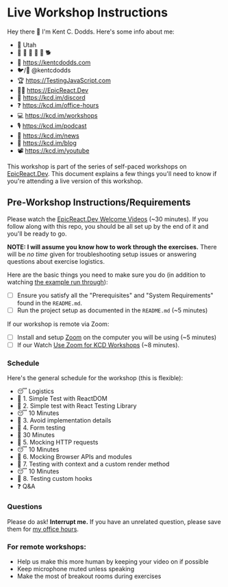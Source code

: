 # Live Workshop Instructions

Hey there 👋 I'm Kent C. Dodds. Here's some info about me:

- 🏡 Utah
- 👩 👧 👦 👦 👦 🐕
- 🏢 https://kentcdodds.com
- 🐦/🐙 @kentcdodds
- 🏆 https://TestingJavaScript.com
- 👩‍🚀 https://EpicReact.Dev
- 💬 https://kcd.im/discord
- ❓ https://kcd.im/office-hours
- 💻 https://kcd.im/workshops
- 🎙 https://kcd.im/podcast
- 💌 https://kcd.im/news
- 📝 https://kcd.im/blog
- 📽 https://kcd.im/youtube

This workshop is part of the series of self-paced workshops on
[EpicReact.Dev](https://epicreact.dev). This document explains a few things
you'll need to know if you're attending a live version of this workshop.

## Pre-Workshop Instructions/Requirements

Please watch the
[EpicReact.Dev Welcome Videos](https://epicreact.dev/modules/welcome-to-epic-react)
(~30 minutes). If you follow along with this repo, you should be all set up by
the end of it and you'll be ready to go.

**NOTE: I will assume you know how to work through the exercises.** There will
be _no time_ given for troubleshooting setup issues or answering questions about
exercise logistics.

Here are the basic things you need to make sure you do (in addition to watching
[the example run through](https://epicreact.dev/modules/welcome-to-epic-react/example-runthrough)):

- [ ] Ensure you satisfy all the "Prerequisites" and "System Requirements" found
      in the `README.md`.
- [ ] Run the project setup as documented in the `README.md` (~5 minutes)

If our workshop is remote via Zoom:

- [ ] Install and setup [Zoom](https://zoom.us) on the computer you will be
      using (~5 minutes)
- [ ] If our Watch
      [Use Zoom for KCD Workshops](https://egghead.io/lessons/egghead-use-zoom-for-kcd-workshops)
      (~8 minutes).

### Schedule

Here's the general schedule for the workshop (this is flexible):

- 😴 Logistics
- 💪 1. Simple Test with ReactDOM
- 💪 2. Simple test with React Testing Library
- 😴 10 Minutes
- 💪 3. Avoid implementation details
- 💪 4. Form testing
- 🌮 30 Minutes
- 💪 5. Mocking HTTP requests
- 😴 10 Minutes
- 💪 6. Mocking Browser APIs and modules
- 💪 7. Testing with context and a custom render method
- 😴 10 Minutes
- 💪 8. Testing custom hooks
- ❓ Q&A

### Questions

Please do ask! **Interrupt me.** If you have an unrelated question, please save
them for [my office hours](https://kcd.im/office-hours).

### For remote workshops:

- Help us make this more human by keeping your video on if possible
- Keep microphone muted unless speaking
- Make the most of breakout rooms during exercises
